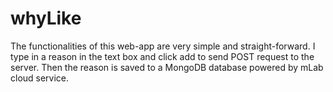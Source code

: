 # whyLike

The functionalities of this web-app are very simple and straight-forward. I type in a reason in the text box and click add to send POST request to the server. Then the reason is saved to a MongoDB database powered by mLab cloud service.
